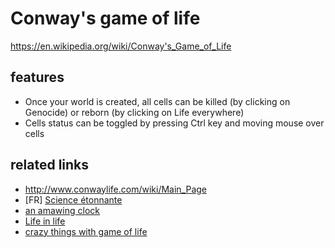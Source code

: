 # Conway's game of life

https://en.wikipedia.org/wiki/Conway's_Game_of_Life

## features
* Once your world is created, all cells can be killed (by clicking on Genocide) or reborn (by clicking on Life everywhere)
* Cells status can be toggled by pressing Ctrl key and moving mouse over cells

## related links
* http://www.conwaylife.com/wiki/Main_Page
* [FR] [Science étonnante](https://sciencetonnante.wordpress.com/2017/12/08/le-jeu-de-la-vie/)
* [an amawing clock](https://copy.sh/life/?gist=f3413564b1fa9c69f2bad4b0400b8090&step=512)
* [Life in life](https://www.youtube.com/watch?v=xP5-iIeKXE8)
* [crazy things with game of life](https://www.youtube.com/watch?v=C2vgICfQawE)
